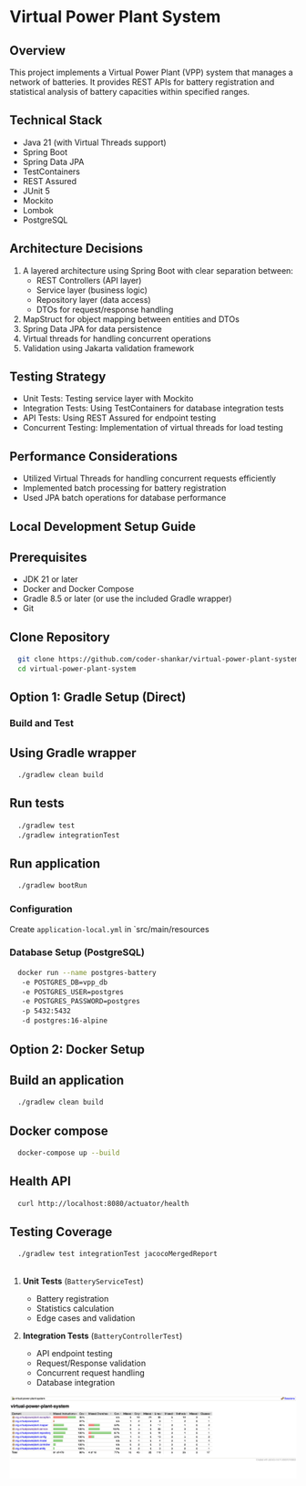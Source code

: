 # Virtual Power Plant System

## Overview

This project implements a Virtual Power Plant (VPP) system that manages a network of batteries. It
provides REST APIs for battery registration and statistical analysis of battery capacities within
specified ranges.

## Technical Stack

- Java 21 (with Virtual Threads support)
- Spring Boot
- Spring Data JPA
- TestContainers
- REST Assured
- JUnit 5
- Mockito
- Lombok
- PostgreSQL

## Architecture Decisions

1. A layered architecture using Spring Boot with clear separation between:
    - REST Controllers (API layer)
    - Service layer (business logic)
    - Repository layer (data access)
    - DTOs for request/response handling
2. MapStruct for object mapping between entities and DTOs
3. Spring Data JPA for data persistence
4. Virtual threads for handling concurrent operations
5. Validation using Jakarta validation framework

## Testing Strategy

- Unit Tests: Testing service layer with Mockito
- Integration Tests: Using TestContainers for database integration tests
- API Tests: Using REST Assured for endpoint testing
- Concurrent Testing: Implementation of virtual threads for load testing

## Performance Considerations

- Utilized Virtual Threads for handling concurrent requests efficiently
- Implemented batch processing for battery registration
- Used JPA batch operations for database performance

## Local Development Setup Guide

## Prerequisites

- JDK 21 or later
- Docker and Docker Compose
- Gradle 8.5 or later (or use the included Gradle wrapper)
- Git

## Clone Repository

```bash
  git clone https://github.com/coder-shankar/virtual-power-plant-system
  cd virtual-power-plant-system
```

## Option 1: Gradle Setup (Direct)

### Build and Test

## Using Gradle wrapper

```bash
  ./gradlew clean build
````

## Run tests

```bash
  ./gradlew test
  ./gradlew integrationTest
````

## Run application

```bash
  ./gradlew bootRun
```

### Configuration

Create `application-local.yml` in `src/main/resources

### Database Setup (PostgreSQL)

```bash
  docker run --name postgres-battery
   -e POSTGRES_DB=vpp_db
   -e POSTGRES_USER=postgres
   -e POSTGRES_PASSWORD=postgres
   -p 5432:5432
   -d postgres:16-alpine
```

## Option 2: Docker Setup

## Build an application

```bash
  ./gradlew clean build
```

## Docker compose

```bash
  docker-compose up --build
```

## Health API
```bash
  curl http://localhost:8080/actuator/health
```

## Testing Coverage

```bash
  ./gradlew test integrationTest jacocoMergedReport
  
```

1. **Unit Tests** (`BatteryServiceTest`)
    - Battery registration
    - Statistics calculation
    - Edge cases and validation

2. **Integration Tests** (`BatteryControllerTest`)
    - API endpoint testing
    - Request/Response validation
    - Concurrent request handling
    - Database integration



![jacoco-report.png](jacoco-report.png)